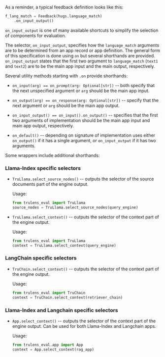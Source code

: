 As a reminder, a typical feedback definition looks like this:

```python
f_lang_match = Feedback(hugs.language_match)
    .on_input_output()
```

`on_input_output` is one of many available shortcuts to simplify the selection
of components for evaluation.

The selector, `on_input_output`, specifies how the `language_match` arguments
are to be determined from an app record or app definition. The general form of
this specification is done using `on` but several shorthands are provided.
`on_input_output` states that the first two argument to `language_match`
(`text1` and `text2`) are to be the main app input and the main output,
respectively.

Several utility methods starting with `.on` provide shorthands:

- `on_input(arg) == on_prompt(arg: Optional[str])` -- both specify that the next
  unspecified argument or `arg` should be the main app input.

- `on_output(arg) == on_response(arg: Optional[str])` -- specify that the next
  argument or `arg` should be the main app output.

- `on_input_output() == on_input().on_output()` -- specifies that the first two
  arguments of implementation should be the main app input and main app output,
  respectively.

- `on_default()` -- depending on signature of implementation uses either
  `on_output()` if it has a single argument, or `on_input_output` if it has two
  arguments.

Some wrappers include additional shorthands:

### Llama-Index specific selectors

- `TruLlama.select_source_nodes()` -- outputs the selector of the source
  documents part of the engine output.

  Usage:

  ```python
  from trulens_eval import TruLlama
  source_nodes = TruLlama.select_source_nodes(query_engine)
  ```

- `TruLlama.select_context()` -- outputs the selector of the context part of the
  engine output.

  Usage:

  ```python
  from trulens_eval import TruLlama
  context = TruLlama.select_context(query_engine)
  ```

### LangChain specific selectors

- `TruChain.select_context()` -- outputs the selector of the context part of the
  engine output.

  Usage:

  ```python
  from trulens_eval import TruChain
  context = TruChain.select_context(retriever_chain)
  ```

### Llama-Index and Langchain specific selectors

- `App.select_context()` -- outputs the selector of the context part of the
  engine output. Can be used for both Llama-Index and Langchain apps.

  Usage:

  ```python
  from trulens_eval.app import App
  context = App.select_context(rag_app)
  ```

